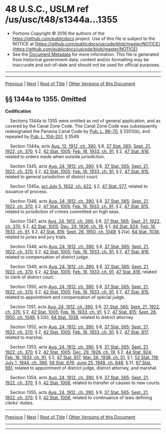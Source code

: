 ---
---

# 48 U.S.C., USLM ref /us/usc/t48/s1344a...1355

* Portions Copyright © 2016 the authors of the https://github.com/publicdocs project.
  Use of this file is subject to the NOTICE at [https://github.com/publicdocs/uscode/blob/master/NOTICE](https://github.com/publicdocs/uscode/blob/master/NOTICE)
* See the [Document Metadata](././../../../..//README.md) for more information.
  This file is generated from historical government data; content and/or formatting may be inaccurate and out-of-date and should not be used for official purposes.

----------
----------

[Previous](./../../../..//us/usc/t48/ch6/m__us_usc_t48_s1344–1.md) | [Next](./../../../..//us/usc/t48/ch6/m__us_usc_t48_s1356.md) | [Root of Title](./../../../../) | [Other Versions of this Document](https://publicdocs.github.io/go/links?ns=uslm&ref=%2Fus%2Fusc%2Ft48%2Fs1344a...1355)

## §§ 1344a to 1355. Omitted

 __Codification__ 

    Sections 1344a to 1355 were omitted as not of general application, and as covered by the Canal Zone Code. The Canal Zone Code was subsequently redesignated the Panama Canal Code by [Pub. L. 96–70][/us/pl/96/70], § 3303(b), and repealed by [Pub. L. 104–201][/us/pl/104/201], § 3549.

    Section 1344a, acts [Aug. 12, 1912, ch. 390][/us/act/1912-08-12/ch390], § 8, [37 Stat. 565][/us/stat/37/565]; [Sept. 21, 1922, ch. 370][/us/act/1922-09-21/ch370], § 2, [42 Stat. 1005][/us/stat/42/1005]; [Feb. 16, 1933, ch. 91][/us/act/1933-02-16/ch91], § 2, [47 Stat. 816][/us/stat/47/816], related to orders made when outside jurisdiction.

    Section 1345, acts [Aug. 24, 1912, ch. 390][/us/act/1912-08-24/ch390], § 8, [37 Stat. 565][/us/stat/37/565]; [Sept. 21, 1922, ch. 370][/us/act/1922-09-21/ch370], § 2, [42 Stat. 1005][/us/stat/42/1005]; [Feb. 16, 1933, ch. 91][/us/act/1933-02-16/ch91], § 2, [47 Stat. 815][/us/stat/47/815], related to general jurisdiction of district court.

    Section 1345a, [act July 5, 1932, ch. 422][/us/act/1932-07-05/ch422], § 2, [47 Stat. 577][/us/stat/47/577], related to issuance of process.

    Section 1346, acts [Aug. 24, 1912, ch. 390][/us/act/1912-08-24/ch390], § 8, [37 Stat. 565][/us/stat/37/565]; [Sept. 21, 1922, ch. 370][/us/act/1922-09-21/ch370], § 2, [47 Stat. 1005][/us/stat/47/1005]; [Feb. 16, 1933, ch. 91][/us/act/1933-02-16/ch91], § 2, [47 Stat. 815][/us/stat/47/815], related to jurisdiction of crimes committed on high seas.

    Section 1347, acts [Aug. 24, 1912, ch. 390][/us/act/1912-08-24/ch390], § 8, [37 Stat. 565][/us/stat/37/565]; [Sept. 21, 1922, ch. 370][/us/act/1922-09-21/ch370], § 2, [42 Stat. 1005][/us/stat/42/1005]; [Dec. 29, 1926, ch. 19][/us/act/1926-12-29/ch19], § 1, [44 Stat. 924][/us/stat/44/924]; [Feb. 16, 1933, ch. 91][/us/act/1933-02-16/ch91], § 2, [47 Stat. 816][/us/stat/47/816]; [Sept. 26, 1950, ch. 1049][/us/act/1950-09-26/ch1049], § 2(a), [64 Stat. 1038][/us/stat/64/1038], related to juries and jury trials.

    Section 1348, acts [Aug. 24, 1912, ch. 390][/us/act/1912-08-24/ch390], § 8, [37 Stat. 565][/us/stat/37/565]; [Sept. 21, 1922, ch. 370][/us/act/1922-09-21/ch370], § 2, [42 Stat. 1005][/us/stat/42/1005]; [Feb. 16, 1933, ch. 91][/us/act/1933-02-16/ch91], § 2, [47 Stat. 816][/us/stat/47/816], related to compensation of district judge.

    Section 1349, acts [Aug. 24, 1912, ch. 390][/us/act/1912-08-24/ch390], § 8, [37 Stat. 565][/us/stat/37/565]; [Sept. 21, 1922, ch. 370][/us/act/1922-09-21/ch370], § 2, [42 Stat. 1005][/us/stat/42/1005]; [Feb. 16, 1933, ch. 91][/us/act/1933-02-16/ch91], [47 Stat. 816][/us/stat/47/816], related to clerk of district court.

    Section 1350, acts [Aug. 24, 1912, ch. 390][/us/act/1912-08-24/ch390], § 8, [37 Stat. 565][/us/stat/37/565]; [Sept. 21, 1922, ch. 370][/us/act/1922-09-21/ch370], § 2, [42 Stat. 1005][/us/stat/42/1005]; [Feb. 16, 1933, ch. 91][/us/act/1933-02-16/ch91], § 2, [47 Stat. 815][/us/stat/47/815], related to appointment and compensation of special judge.

    Section 1351, acts [Aug. 24, 1912, ch. 390][/us/act/1912-08-24/ch390], § 8, [37 Stat. 565][/us/stat/37/565]; [Sept. 21, 1922, ch. 370][/us/act/1922-09-21/ch370], § 2, [42 Stat. 1005][/us/stat/42/1005]; [Feb. 16, 1933, ch. 91][/us/act/1933-02-16/ch91], § 2, [47 Stat. 815][/us/stat/47/815]; [Sept. 26, 1950, ch. 1049][/us/act/1950-09-26/ch1049], § 2(b), [64 Stat. 1038][/us/stat/64/1038], related to district attorney.

    Section 1352, acts [Aug. 24, 1912, ch. 390][/us/act/1912-08-24/ch390], § 8, [37 Stat. 565][/us/stat/37/565]; [Sept. 21, 1922, ch. 370][/us/act/1922-09-21/ch370], § 2, [42 Stat. 1005][/us/stat/42/1005]; [Feb. 16, 1933, ch. 91][/us/act/1933-02-16/ch91], § 2, [47 Stat. 817][/us/stat/47/817], related to marshal.

    Section 1353, acts [Aug. 24, 1912, ch. 390][/us/act/1912-08-24/ch390], § 8, [37 Stat. 565][/us/stat/37/565]; [Sept. 21, 1922, ch. 370][/us/act/1922-09-21/ch370], § 2, [42 Stat. 1005][/us/stat/42/1005]; [Dec. 29, 1926, ch. 19][/us/act/1926-12-29/ch19], § 2, [44 Stat. 924][/us/stat/44/924]; [Feb. 16, 1933, ch. 91][/us/act/1933-02-16/ch91], § 2, [47 Stat. 817][/us/stat/47/817]; [Mar. 26, 1938, ch. 51][/us/act/1938-03-26/ch51], § 1, [52 Stat. 118][/us/stat/52/118]; [July 1, 1944, ch. 366][/us/act/1944-07-01/ch366], [58 Stat. 676][/us/stat/58/676]; [June 25, 1948, ch. 646][/us/act/1948-06-25/ch646], § 31, [67 Stat. 991][/us/stat/67/991], related to appointment of district judge, district attorney, and marshal.

    Section 1354, acts [Aug. 24, 1912, ch. 390][/us/act/1912-08-24/ch390], § 9, [37 Stat. 565][/us/stat/37/565]; [Sept. 21, 1922, ch. 370][/us/act/1922-09-21/ch370], § 3, [42 Stat. 1006][/us/stat/42/1006], related to transfer of causes to new courts.

    Section 1355, acts [Aug. 24, 1912, ch. 390][/us/act/1912-08-24/ch390], § 9, [37 Stat. 565][/us/stat/37/565]; [Sept. 21, 1922, ch. 370][/us/act/1922-09-21/ch370], § 3, [42 Stat. 1006][/us/stat/42/1006], related to continuance of laws defining clerks’ duties.

----------

[Previous](./../../../..//us/usc/t48/ch6/m__us_usc_t48_s1344–1.md) | [Next](./../../../..//us/usc/t48/ch6/m__us_usc_t48_s1356.md) | [Root of Title](./../../../../) | [Other Versions of this Document](https://publicdocs.github.io/go/links?ns=uslm&ref=%2Fus%2Fusc%2Ft48%2Fs1344a...1355)

----------
----------

[/us/pl/96/70]: https://publicdocs.github.io/go/links?ns=uslm&ref=%2Fus%2Fpl%2F96%2F70
[/us/pl/104/201]: https://publicdocs.github.io/go/links?ns=uslm&ref=%2Fus%2Fpl%2F104%2F201
[/us/act/1912-08-12/ch390]: https://publicdocs.github.io/go/links?ns=uslm&ref=%2Fus%2Fact%2F1912-08-12%2Fch390
[/us/stat/37/565]: https://publicdocs.github.io/go/links?ns=uslm&ref=%2Fus%2Fstat%2F37%2F565
[/us/act/1922-09-21/ch370]: https://publicdocs.github.io/go/links?ns=uslm&ref=%2Fus%2Fact%2F1922-09-21%2Fch370
[/us/stat/42/1005]: https://publicdocs.github.io/go/links?ns=uslm&ref=%2Fus%2Fstat%2F42%2F1005
[/us/act/1933-02-16/ch91]: https://publicdocs.github.io/go/links?ns=uslm&ref=%2Fus%2Fact%2F1933-02-16%2Fch91
[/us/stat/47/816]: https://publicdocs.github.io/go/links?ns=uslm&ref=%2Fus%2Fstat%2F47%2F816
[/us/act/1912-08-24/ch390]: https://publicdocs.github.io/go/links?ns=uslm&ref=%2Fus%2Fact%2F1912-08-24%2Fch390
[/us/stat/37/565]: https://publicdocs.github.io/go/links?ns=uslm&ref=%2Fus%2Fstat%2F37%2F565
[/us/act/1922-09-21/ch370]: https://publicdocs.github.io/go/links?ns=uslm&ref=%2Fus%2Fact%2F1922-09-21%2Fch370
[/us/stat/42/1005]: https://publicdocs.github.io/go/links?ns=uslm&ref=%2Fus%2Fstat%2F42%2F1005
[/us/act/1933-02-16/ch91]: https://publicdocs.github.io/go/links?ns=uslm&ref=%2Fus%2Fact%2F1933-02-16%2Fch91
[/us/stat/47/815]: https://publicdocs.github.io/go/links?ns=uslm&ref=%2Fus%2Fstat%2F47%2F815
[/us/act/1932-07-05/ch422]: https://publicdocs.github.io/go/links?ns=uslm&ref=%2Fus%2Fact%2F1932-07-05%2Fch422
[/us/stat/47/577]: https://publicdocs.github.io/go/links?ns=uslm&ref=%2Fus%2Fstat%2F47%2F577
[/us/act/1912-08-24/ch390]: https://publicdocs.github.io/go/links?ns=uslm&ref=%2Fus%2Fact%2F1912-08-24%2Fch390
[/us/stat/37/565]: https://publicdocs.github.io/go/links?ns=uslm&ref=%2Fus%2Fstat%2F37%2F565
[/us/act/1922-09-21/ch370]: https://publicdocs.github.io/go/links?ns=uslm&ref=%2Fus%2Fact%2F1922-09-21%2Fch370
[/us/stat/47/1005]: https://publicdocs.github.io/go/links?ns=uslm&ref=%2Fus%2Fstat%2F47%2F1005
[/us/act/1933-02-16/ch91]: https://publicdocs.github.io/go/links?ns=uslm&ref=%2Fus%2Fact%2F1933-02-16%2Fch91
[/us/stat/47/815]: https://publicdocs.github.io/go/links?ns=uslm&ref=%2Fus%2Fstat%2F47%2F815
[/us/act/1912-08-24/ch390]: https://publicdocs.github.io/go/links?ns=uslm&ref=%2Fus%2Fact%2F1912-08-24%2Fch390
[/us/stat/37/565]: https://publicdocs.github.io/go/links?ns=uslm&ref=%2Fus%2Fstat%2F37%2F565
[/us/act/1922-09-21/ch370]: https://publicdocs.github.io/go/links?ns=uslm&ref=%2Fus%2Fact%2F1922-09-21%2Fch370
[/us/stat/42/1005]: https://publicdocs.github.io/go/links?ns=uslm&ref=%2Fus%2Fstat%2F42%2F1005
[/us/act/1926-12-29/ch19]: https://publicdocs.github.io/go/links?ns=uslm&ref=%2Fus%2Fact%2F1926-12-29%2Fch19
[/us/stat/44/924]: https://publicdocs.github.io/go/links?ns=uslm&ref=%2Fus%2Fstat%2F44%2F924
[/us/act/1933-02-16/ch91]: https://publicdocs.github.io/go/links?ns=uslm&ref=%2Fus%2Fact%2F1933-02-16%2Fch91
[/us/stat/47/816]: https://publicdocs.github.io/go/links?ns=uslm&ref=%2Fus%2Fstat%2F47%2F816
[/us/act/1950-09-26/ch1049]: https://publicdocs.github.io/go/links?ns=uslm&ref=%2Fus%2Fact%2F1950-09-26%2Fch1049
[/us/stat/64/1038]: https://publicdocs.github.io/go/links?ns=uslm&ref=%2Fus%2Fstat%2F64%2F1038
[/us/act/1912-08-24/ch390]: https://publicdocs.github.io/go/links?ns=uslm&ref=%2Fus%2Fact%2F1912-08-24%2Fch390
[/us/stat/37/565]: https://publicdocs.github.io/go/links?ns=uslm&ref=%2Fus%2Fstat%2F37%2F565
[/us/act/1922-09-21/ch370]: https://publicdocs.github.io/go/links?ns=uslm&ref=%2Fus%2Fact%2F1922-09-21%2Fch370
[/us/stat/42/1005]: https://publicdocs.github.io/go/links?ns=uslm&ref=%2Fus%2Fstat%2F42%2F1005
[/us/act/1933-02-16/ch91]: https://publicdocs.github.io/go/links?ns=uslm&ref=%2Fus%2Fact%2F1933-02-16%2Fch91
[/us/stat/47/816]: https://publicdocs.github.io/go/links?ns=uslm&ref=%2Fus%2Fstat%2F47%2F816
[/us/act/1912-08-24/ch390]: https://publicdocs.github.io/go/links?ns=uslm&ref=%2Fus%2Fact%2F1912-08-24%2Fch390
[/us/stat/37/565]: https://publicdocs.github.io/go/links?ns=uslm&ref=%2Fus%2Fstat%2F37%2F565
[/us/act/1922-09-21/ch370]: https://publicdocs.github.io/go/links?ns=uslm&ref=%2Fus%2Fact%2F1922-09-21%2Fch370
[/us/stat/42/1005]: https://publicdocs.github.io/go/links?ns=uslm&ref=%2Fus%2Fstat%2F42%2F1005
[/us/act/1933-02-16/ch91]: https://publicdocs.github.io/go/links?ns=uslm&ref=%2Fus%2Fact%2F1933-02-16%2Fch91
[/us/stat/47/816]: https://publicdocs.github.io/go/links?ns=uslm&ref=%2Fus%2Fstat%2F47%2F816
[/us/act/1912-08-24/ch390]: https://publicdocs.github.io/go/links?ns=uslm&ref=%2Fus%2Fact%2F1912-08-24%2Fch390
[/us/stat/37/565]: https://publicdocs.github.io/go/links?ns=uslm&ref=%2Fus%2Fstat%2F37%2F565
[/us/act/1922-09-21/ch370]: https://publicdocs.github.io/go/links?ns=uslm&ref=%2Fus%2Fact%2F1922-09-21%2Fch370
[/us/stat/42/1005]: https://publicdocs.github.io/go/links?ns=uslm&ref=%2Fus%2Fstat%2F42%2F1005
[/us/act/1933-02-16/ch91]: https://publicdocs.github.io/go/links?ns=uslm&ref=%2Fus%2Fact%2F1933-02-16%2Fch91
[/us/stat/47/815]: https://publicdocs.github.io/go/links?ns=uslm&ref=%2Fus%2Fstat%2F47%2F815
[/us/act/1912-08-24/ch390]: https://publicdocs.github.io/go/links?ns=uslm&ref=%2Fus%2Fact%2F1912-08-24%2Fch390
[/us/stat/37/565]: https://publicdocs.github.io/go/links?ns=uslm&ref=%2Fus%2Fstat%2F37%2F565
[/us/act/1922-09-21/ch370]: https://publicdocs.github.io/go/links?ns=uslm&ref=%2Fus%2Fact%2F1922-09-21%2Fch370
[/us/stat/42/1005]: https://publicdocs.github.io/go/links?ns=uslm&ref=%2Fus%2Fstat%2F42%2F1005
[/us/act/1933-02-16/ch91]: https://publicdocs.github.io/go/links?ns=uslm&ref=%2Fus%2Fact%2F1933-02-16%2Fch91
[/us/stat/47/815]: https://publicdocs.github.io/go/links?ns=uslm&ref=%2Fus%2Fstat%2F47%2F815
[/us/act/1950-09-26/ch1049]: https://publicdocs.github.io/go/links?ns=uslm&ref=%2Fus%2Fact%2F1950-09-26%2Fch1049
[/us/stat/64/1038]: https://publicdocs.github.io/go/links?ns=uslm&ref=%2Fus%2Fstat%2F64%2F1038
[/us/act/1912-08-24/ch390]: https://publicdocs.github.io/go/links?ns=uslm&ref=%2Fus%2Fact%2F1912-08-24%2Fch390
[/us/stat/37/565]: https://publicdocs.github.io/go/links?ns=uslm&ref=%2Fus%2Fstat%2F37%2F565
[/us/act/1922-09-21/ch370]: https://publicdocs.github.io/go/links?ns=uslm&ref=%2Fus%2Fact%2F1922-09-21%2Fch370
[/us/stat/42/1005]: https://publicdocs.github.io/go/links?ns=uslm&ref=%2Fus%2Fstat%2F42%2F1005
[/us/act/1933-02-16/ch91]: https://publicdocs.github.io/go/links?ns=uslm&ref=%2Fus%2Fact%2F1933-02-16%2Fch91
[/us/stat/47/817]: https://publicdocs.github.io/go/links?ns=uslm&ref=%2Fus%2Fstat%2F47%2F817
[/us/act/1912-08-24/ch390]: https://publicdocs.github.io/go/links?ns=uslm&ref=%2Fus%2Fact%2F1912-08-24%2Fch390
[/us/stat/37/565]: https://publicdocs.github.io/go/links?ns=uslm&ref=%2Fus%2Fstat%2F37%2F565
[/us/act/1922-09-21/ch370]: https://publicdocs.github.io/go/links?ns=uslm&ref=%2Fus%2Fact%2F1922-09-21%2Fch370
[/us/stat/42/1005]: https://publicdocs.github.io/go/links?ns=uslm&ref=%2Fus%2Fstat%2F42%2F1005
[/us/act/1926-12-29/ch19]: https://publicdocs.github.io/go/links?ns=uslm&ref=%2Fus%2Fact%2F1926-12-29%2Fch19
[/us/stat/44/924]: https://publicdocs.github.io/go/links?ns=uslm&ref=%2Fus%2Fstat%2F44%2F924
[/us/act/1933-02-16/ch91]: https://publicdocs.github.io/go/links?ns=uslm&ref=%2Fus%2Fact%2F1933-02-16%2Fch91
[/us/stat/47/817]: https://publicdocs.github.io/go/links?ns=uslm&ref=%2Fus%2Fstat%2F47%2F817
[/us/act/1938-03-26/ch51]: https://publicdocs.github.io/go/links?ns=uslm&ref=%2Fus%2Fact%2F1938-03-26%2Fch51
[/us/stat/52/118]: https://publicdocs.github.io/go/links?ns=uslm&ref=%2Fus%2Fstat%2F52%2F118
[/us/act/1944-07-01/ch366]: https://publicdocs.github.io/go/links?ns=uslm&ref=%2Fus%2Fact%2F1944-07-01%2Fch366
[/us/stat/58/676]: https://publicdocs.github.io/go/links?ns=uslm&ref=%2Fus%2Fstat%2F58%2F676
[/us/act/1948-06-25/ch646]: https://publicdocs.github.io/go/links?ns=uslm&ref=%2Fus%2Fact%2F1948-06-25%2Fch646
[/us/stat/67/991]: https://publicdocs.github.io/go/links?ns=uslm&ref=%2Fus%2Fstat%2F67%2F991
[/us/act/1912-08-24/ch390]: https://publicdocs.github.io/go/links?ns=uslm&ref=%2Fus%2Fact%2F1912-08-24%2Fch390
[/us/stat/37/565]: https://publicdocs.github.io/go/links?ns=uslm&ref=%2Fus%2Fstat%2F37%2F565
[/us/act/1922-09-21/ch370]: https://publicdocs.github.io/go/links?ns=uslm&ref=%2Fus%2Fact%2F1922-09-21%2Fch370
[/us/stat/42/1006]: https://publicdocs.github.io/go/links?ns=uslm&ref=%2Fus%2Fstat%2F42%2F1006
[/us/act/1912-08-24/ch390]: https://publicdocs.github.io/go/links?ns=uslm&ref=%2Fus%2Fact%2F1912-08-24%2Fch390
[/us/stat/37/565]: https://publicdocs.github.io/go/links?ns=uslm&ref=%2Fus%2Fstat%2F37%2F565
[/us/act/1922-09-21/ch370]: https://publicdocs.github.io/go/links?ns=uslm&ref=%2Fus%2Fact%2F1922-09-21%2Fch370
[/us/stat/42/1006]: https://publicdocs.github.io/go/links?ns=uslm&ref=%2Fus%2Fstat%2F42%2F1006


